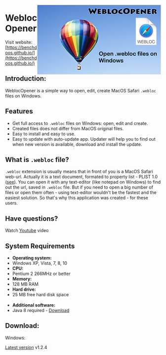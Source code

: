 [<img src="WeblocOpenerIntro.png" align="right" width="400" height="225" />](https://benchdoos.github.io/)

# WeblocOpener

Visit website: [https://benchdoos.github.io/](https://benchdoos.github.io/)

## Introduction:
WeblocOpener is a simple way to open, edit, create MacOS Safari `.webloc` files on Windows.

## Features

- Get full access to `.webloc` files on Windows: open, edit and create.
- Created files does not differ from MacOS original files.
- Easy to install and easy to use.
- Easy to update with auto-update app. 
Updater will help you to find out when new version is available, download and install the update.

## What is `.webloc` file?
`.webloc` extension is usually means that in front of you is a MacOS Safari web-url. 
Actually it is a text document, formated to property list - PLIST 1.0 
([see](https://developer.apple.com/library/content/documentation/General/Reference/InfoPlistKeyReference/Articles/AboutInformationPropertyListFiles.html)).
You can open it with any text-editor (like notepad on Windows) to find out the url, saved in `.webloc` file.
But if you need to open a big number of files or open them often - using text-editor wouldn't be the fastest and the easiest solution.
So that's why this application was created - for these users.


## Have questions? 
Watch [Youtube](https://youtu.be/Z-bT-VWMDsQ) video


## System Requirements

<ul class="SystemRequirements">
    <li><b>Operating system:</b></li>
    <li>Windows XP, Vista, 7, 8, 10</li>
    <li><b>CPU:</b></li>
    <li>Pentium 2 266MHz or better</li>
    <li><b>Memory:</b></li>
    <li>128 MB RAM</li>
    <li><b>Hard drive:</b></li>
    <li>25 MB free hard disk space</li>
    <br>
    <li><b>Additional software:</b></li>
<li>Java 8 required - <a href="https://java.com/download/">Download</a></li>
</ul>


## Download:
Windows:

[Latest version](https://github.com/benchdoos/WeblocOpener/releases/tag/v1.2.4) v1.2.4
